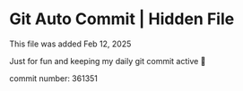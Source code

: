 # Git Auto Commit | Hidden File

This file was added Feb 12, 2025

Just for fun and keeping my daily git commit active 🤪

commit number: 361351
